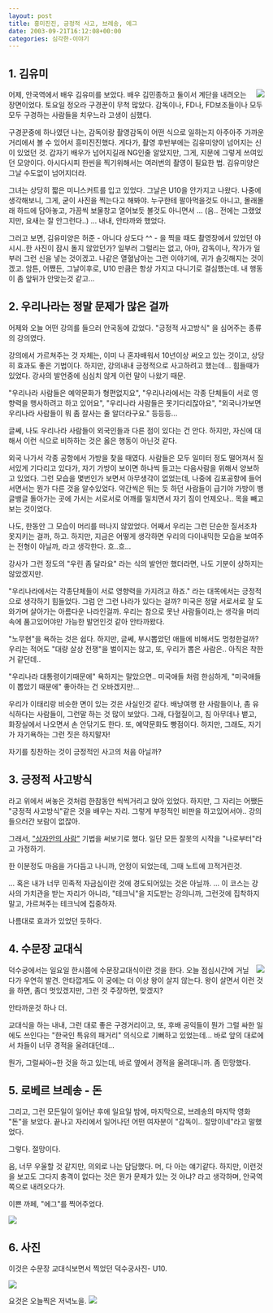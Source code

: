 ```yaml
---
layout: post
title: 흥미진진, 긍정적 사고, 브레송, 에그
date: 2003-09-21T16:12:08+00:00
categories: 심각한-이야기
---
```

<h2>1. 김유미</h2>

<img src="/images/kk23.jpg" align="right" />
어제, 안국역에서 배우 김유미를 보았다. 배우 김민종하고 둘이서 계단을 내려오는 장면이었다. 토요일 정오라 구경꾼이 무척 많았다. 감독이나, FD나, FD보조들이나 모두 모두 구경하는 사람들을 치우느라 고생이 심했다.

구경꾼중에 하나였던 나는, 감독이랑 촬영감독이 어떤 식으로 일하는지 아주아주 가까운 거리에서 볼 수 있어서 흥미진진했다. 게다가, 촬영 후반부에는 김유미양이 넘어지는 신이 있었던 것. 갑자기 배우가 넘어지길래 NG인줄 알았지만, 그게, 지문에 그렇게 쓰여있던 모양이다. 아시다시피 한씬을 찍기위해서는 여러번의 촬영이 필요한 법. 김유미양은 그날 수도없이 넘어지더라.

그녀는 상당히 짧은 미니스커트를 입고 있었다. 그날은 U10을 안가지고 나왔다. 나중에 생각해보니, 그게, 굳이 사진을 찍는다고 해봐야. 누구한테 팔아먹을것도 아니고, 몰래몰래 하드에 담아놓고, 가끔씩 보물창고 열어보듯 볼것도 아니면서 ... (음.. 전에는 그랬었지만, 요새는 잘 안그런다..) ... 내내, 안타까와 했었다.

그러고 보면, 김유미양은 허준 - 아니다 상도다 ^^ - 을 찍을 때도 촬영장에서 있었던 야시시..한 사진이 잠시 돌지 않았던가? 일부러 그럴리는 없고, 아마, 감독이나, 작가가 일부러 그런 신을 넣는 것이겠고. 나같은 열혈남아는 그런 이야기에, 귀가 솔깃해지는 것이겠고. 암튼, 어쨌든, 그날이후로, U10 만큼은 항상 가지고 다니기로 결심했는데. 내 행동이 좀 앞뒤가 안맞는것 같고...

<h2>2. 우리나라는 정말 문제가 많은 걸까</h2>

어제와 오늘 어떤 강의를 들으러 안국동에 갔었다. "긍정적 사고방식" 을 심어주는 종류의 강의였다.

강의에서 가르쳐주는 것 자체는, 이미 나 혼자배워서 10년이상 써오고 있는 것이고, 상당히 효과도 좋은 기법이다. 하지만, 강의내내 긍정적으로 사고하려고 했는데... 힘들때가 있었다. 강사의 발언중에 심심치 않게 이런 말이 나왔기 때문.

"우리나라 사람들은 예약문화가 형편없지요", "우리나라에서는 각종 단체들이 서로 영향력을 행사하려고 하고 있어요", "우리나라 사람들은 못기다리잖아요", "외국나가보면 우리나라 사람들이 뭐 좀 잘사는 줄 알더라구요." 등등등...

글쎄, 나도 우리나라 사람들이 외국인들과 다른 점이 있다는 건 안다. 하지만, 자신에 대해서 이런 식으로 비하하는 것은 옳은 행동이 아닌것 같다.

외국 나가서 각종 공항에서 가방을 찾을 때였다. 사람들은 모두 일미터 정도 떨어져서 질서있게 기다리고 있다가, 자기 가방이 보이면 하나씩 들고는 다음사람을 위해서 양보하고 있었다. 그런 모습을 몇번인가 보면서 아무생각이 없었는데, 나중에 김포공항에 들어서면서는 뭔가 다른 것을 알수있었다. 약간씩은 뛰는 듯 하던 사람들이 급기야 가방이 뱅글뱅글 돌아가는 곳에 가서는 서로서로 어깨를 밀치면서 자기 짐이 언제오나.. 목을 빼고 보는 것이었다.

나도, 한동안 그 모습이 머리를 떠나지 않았었다. 어째서 우리는 그런 단순한 질서조차 못지키는 걸까, 하고. 하지만, 지금은 어떻게 생각하면 우리의 다이내믹한 모습을 보여주는 전형이 아닐까, 라고 생각한다. 흐..흐...

강사가 그런 정도의 "우린 좀 달라요" 라는 식의 발언만 했더라면, 나도 기분이 상하지는 않았겠지만.

"우리나라에서는 각종단체들이 서로 영향력을 가지려고 하죠." 라는 대목에서는 긍정적으로 생각하기 힘들었다. 그럼 안 그런 나라가 있다는 걸까? 미국은 정말 서로서로 잘 도와가며 살아가는 아름다운 나라인걸까. 우리는 참으로 못난 사람들이라,는 생각을 머리속에 품고있어야만 가능한 발언인것 같아 안타까왔다.

"노무현"을 욕하는 것은 쉽다. 하지만, 글쎄, 부시뽑았던 애들에 비해서도 멍청한걸까? 우리는 적어도 "대량 살상 전쟁"을 벌이지는 않고, 또, 우리가 뽑은 사람은.. 아직은 착한거 같던데..

"우리나라 대통령이기때문에" 욕하지는 말았으면.. 미국애들 처럼 한심하게, "미국애들이 뽑았기 때문에" 좋아하는 건 오바겠지만...

우리가 이태리랑 비슷한 면이 있는 것은 사실인것 같다. 배낭여행 한 사람들이나, 좀 유식하다는 사람들이, 그런말 하는 것 많이 보았다. 그래, 다혈질이고, 침 아무데나 뱉고, 화장실에서 나오면서 손 안닦기도 한다. 또, 예약문화도 빵점이다. 하지만, 그래도, 자기가 자기욕하는 그런 짓은 하지말자!

자기를 칭찬하는 것이 긍정적인 사고의 처음 아닐까?

<h2>3. 긍정적 사고방식</h2>

라고 위에서 써놓은 것처럼 한참동안 씩씩거리고 앉아 있었다. 하지만, 그 자리는 어쨌든 "긍정적 사고방식"같은 것을 배우는 자리. 그렇게 부정적인 비판을 하고있어서야.. 강의들으러간 보람이 없잖아.

그래서, <a href="/logs/archives/000215.html">"상자안의 사람"</a> 기법을 써보기로 했다. 일단 모든 잘못의 시작을 "나로부터"라고 가정하기.

한 이분정도 마음을 가다듬고 나니까, 안정이 되었는데, 그때 노트에 끄적거린것.

<div class="box">
... 혹은 내가 너무 민족적 자금심이란 것에 경도되어있는 것은 아닐까. ... 이 코스는 강사의 가치관을 받는 자리가 아니라, "테크닉"을 지도받는 강의니까, 그런것에 집착하지 말고, 가르쳐주는 테크닉에 집중하자.</div>

나름대로 효과가 있었던 듯하다.

<h2>4. 수문장 교대식</h2>

<img src="/logs/archives/DSC01670.jpg" align="right" />

덕수궁에서는 일요일 한시쯤에 수문장교대식이란 것을 한다. 오늘 점심시간에 거닐다가 우연히 발견. 안타깝게도 이 궁에는 더 이상 왕이 살지 않는다. 왕이 살면서 이런 것을 하면, 좀더 멋있겠지만, 그런 것 주장하면, 맞겠지?

안타까운것 하나 더.

교대식을 하는 내내, 그런 대로 좋은 구경거리이고, 또, 후배 공익들이 뭔가 그럴 싸한 일에도 쓰인다는 "한국인 특유의 패거리" 의식으로 기뻐하고 있었는데... 바로 앞의 대로에서 차들이 너무 경적을 울려대던데...

뭔가, 그럴싸아~한 것을 하고 있는데, 바로 옆에서 경적을 울려대니까. 좀 민망했다.

<h2>5. 로베르 브레송 - 돈</h2>

그리고, 그런 모든일이 일어난 후에 일요일 밤에, 마지막으로, 브레송의 마지막 영화 "돈"을 보았다. 끝나고 자리에서 일어나던 어떤 여자분이 "감독이.. 절망이네"라고 말했었다.

그렇다. 절망이다.

음, 너무 우울할 것 같지만, 의외로 나는 담담했다. 머, 다 아는 얘기같다. 하지만, 이런것을 보고도 그다지 충격이 없다는 것은 뭔가 문제가 있는 것 아냐? 라고 생각하며, 안국역쪽으로 내려오다가.

이쁜 까페, "에그"를 찍어주었다.

<img src="/logs/archives/DSC01676.jpg" />

<h2>6. 사진</h2>

이것은 수문장 교대식보면서 찍었던 덕수궁사진- U10.

<img src="/logs/archives/DSC01668.jpg" />

요것은 오늘찍은 저녁노을.
<img src="/logs/archives/DSC01673.jpg" />
